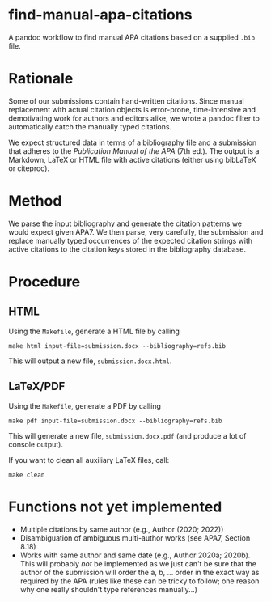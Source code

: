 # find-manual-apa-citations

A pandoc workflow to find manual APA citations based on a supplied `.bib` file. 

# Rationale

Some of our submissions contain hand-written citations. Since manual replacement 
with actual citation objects is error-prone, time-intensive and demotivating work
for authors and editors alike, we wrote a pandoc filter to automatically catch the
manually typed citations.

We expect structured data in terms of a bibliography file and a submission that adheres
to the *Publication Manual of the APA* (7th ed.). The output is a Markdown, LaTeX or HTML file with
active citations (either using bibLaTeX or citeproc).

# Method
We parse the input bibliography and generate the citation patterns we would expect given
APA7. We then parse, very carefully, the submission and replace manually typed occurrences
of the expected citation strings with active citations to the citation keys stored in the
bibliography database.

# Procedure
## HTML
Using the `Makefile`, generate a HTML file by calling
```
make html input-file=submission.docx --bibliography=refs.bib
```

This will output a new file, `submission.docx.html`.

## LaTeX/PDF
Using the `Makefile`, generate a PDF by calling
```
make pdf input-file=submission.docx --bibliography=refs.bib
```

This will generate a new file, `submission.docx.pdf` 
(and produce a lot of console output).

If you want to clean all auxiliary LaTeX files, call:
```
make clean
```

# Functions not yet implemented
 - Multiple citations by same author (e.g., Author (2020; 2022))
 - Disambiguation of ambiguous multi-author works (see APA7, Section 8.18)
 - Works with same author and same date (e.g., Author 2020a; 2020b). 
   This will probably *not* be implemented as we just can't be sure that the author
   of the submission will order the a, b, ... order in the exact way as required by 
   the APA (rules like these can be tricky to follow; one reason why one really shouldn't
   type references manually...)
